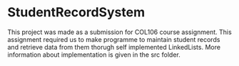 # StudentRecordSystem

This project was made as a submission for COL106 course assignment.
This assignment required us to make programme to maintain student records and retrieve data from them thorugh self implemented LinkedLists.
More information about implementation is given in the src folder.
